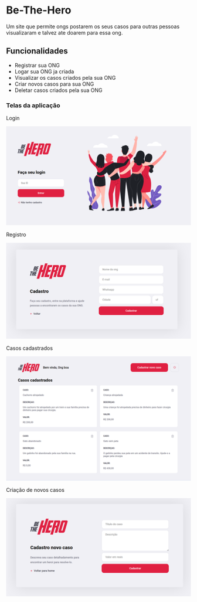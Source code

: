 # Be-The-Hero
Um site que permite ongs postarem os seus casos para outras pessoas visualizaram e  talvez ate doarem para essa ong.

## Funcionalidades
- Registrar sua ONG
- Logar sua ONG ja criada
- Visualizar os casos criados pela sua ONG
- Criar novos casos para sua ONG
- Deletar casos criados pela sua ONG

### Telas da aplicação

Login                            
 
 ![](/images/Login.png)  


Registro

![](/images/Registro.png)


Casos cadastrados

![](/images/Casos.png)


Criação de novos casos

![](/images/Novocaso.png)



       
